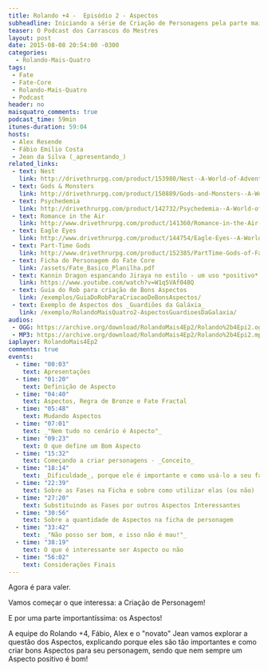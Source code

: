 ```yaml
---
title: Rolando +4 -  Episódio 2 - Aspectos
subheadline: Iniciando a série de Criação de Personagens pela parte mais importante
teaser: O Podcast dos Carrascos do Mestres
layout: post
date: 2015-08-08 20:54:00 -0300
categories:
  - Rolando-Mais-Quatro
tags:
 - Fate
 - Fate-Core
 - Rolando-Mais-Quatro
 - Podcast
header: no
maisquatro_comments: true 
podcast_time: 59min
itunes-duration: 59:04
hosts:
 - Alex Resende
 - Fábio Emilio Costa
 - Jean da Silva (_apresentando_)
related_links:
 - text: Nest
   link: http://drivethrurpg.com/product/153980/Nest--A-World-of-Adventure-for-Fate-Core
 - text: Gods & Monsters
   link: http://drivethrurpg.com/product/150889/Gods-and-Monsters--A-World-of-Adventure-for-Fate-Core
 - text: Psychedemia
   link: http://drivethrurpg.com/product/142732/Psychedemia--A-World-of-Adventure-for-Fate-Core
 - text: Romance in the Air
   link: http://www.drivethrurpg.com/product/141360/Romance-in-the-Air--A-World-of-Adventure-for-Fate-Core
 - text: Eagle Eyes
   link: http://www.drivethrurpg.com/product/144754/Eagle-Eyes--A-World-of-Adventure-for-Fate-Core
 - text: Part-Time Gods
   link: http://www.drivethrurpg.com/product/152385/PartTime-Gods-of-Fate
 - text: Ficha do Personagem do Fate Core
   link: /assets/Fate_Basico_Planilha.pdf
 - text: Kannin Dragon espancando Jiraya no estilo - um uso *positivo* de uma Dificuldade
   link: https://www.youtube.com/watch?v=W1q5VAf048Q
 - text: Guia do Rob para criação de Bons Aspectos
   link: /exemplos/GuiaDoRobParaCriacaoDeBonsAspectos/
 - text: Exemplo de Aspectos dos _Guardiões da Galáxia_
   link: /exemplo/RolandoMaisQuatro2-AspectosGuardioesDaGalaxia/
audios:
 - OGG: https://archive.org/download/RolandoMais4Ep2/Rolando%2b4Epi2.ogg
 - MP3: https://archive.org/download/RolandoMais4Ep2/Rolando%2b4Epi2.mp3
iaplayer: RolandoMais4Ep2
comments: true
events:
  - time: "00:03"
    text: Apresentações
  - time: "01:20"
    text: Definição de Aspecto
  - time: "04:40"
    text: Aspectos, Regra de Bronze e Fate Fractal
  - time: "05:48"
    text: Mudando Aspectos
  - time: "07:01"
    text: _"Nem tudo no cenário é Aspecto"_
  - time: "09:23"
    text: O que define um Bom Aspecto
  - time: "15:32"
    text: Começando a criar personagens - _Conceito_
  - time: "18:14"
    text: _Dificuldade_, porque ele é importante e como usá-lo a seu favor!
  - time: "22:39"
    text: Sobre as Fases na Ficha e sobre como utilizar elas (ou não)
  - time: "27:20"
    text: Substituindo as Fases por outros Aspectos Interessantes
  - time: "30:56"
    text: Sobre a quantidade de Aspectos na ficha de personagem
  - time: "33:42"
    text: _"Não posso ser bom, e isso não é mau!"_
  - time: "38:19"
    text: O que é interessante ser Aspecto ou não
  - time: "56:02"
    text: Considerações Finais
---
```


Agora é para valer.

Vamos começar o que interessa: a Criação de Personagem!

E por uma parte importantíssima: os Aspectos!

A equipe do Rolando +4, Fábio, Alex e o "novato" Jean vamos explorar a
questão dos  Aspectos, explicando  porque eles  são tão  importantes e
como criar bons Aspectos para seu  personagem, sendo que nem sempre um
Aspecto positivo é bom!

